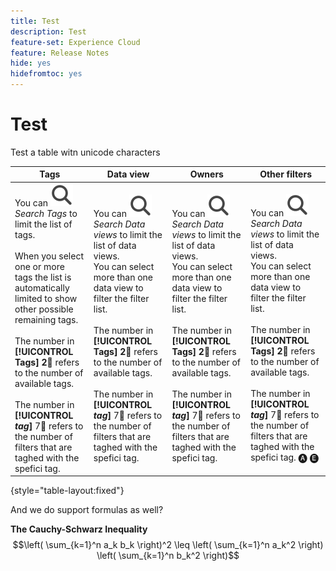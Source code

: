 ```yaml
---
title: Test
description: Test
feature-set: Experience Cloud
feature: Release Notes
hide: yes
hidefromtoc: yes
---
```


# Test

Test a table witn unicode characters
   
| Tags | Data view | Owners | Other filters |
|---|---|---|---|
| You can ![Search](/help/assets/icons/Search.svg) *Search Tags* to limit the list of tags. <br/><br/>When you select one or more tags the list is automatically limited to show other possible remaining tags. <br/><br/>The number in **[!UICONTROL Tags]** **2︎⃣** refers to the number of available tags. <br/><br/>The number in  **[!UICONTROL *tag*]** 7︎⃣ refers to the number of filters that are taghed with the spefici tag. | You can ![Search](/help/assets/icons/Search.svg) *Search Data views* to limit the list of data views. <br/>You can select more than one data view to filter the filter list. <br/><br/>The number in  **[!UICONTROL Tags]** **2︎⃣** refers to the number of available tags. <br/><br/>The number in **[!UICONTROL *tag*]** 7︎⃣ refers to the number of filters that are taghed with the spefici tag. | You can ![Search](/help/assets/icons/Search.svg) *Search Data views* to limit the list of data views. <br/>You can select more than one data view to filter the filter list. <br/><br/>The number in  **[!UICONTROL Tags]** **2︎⃣** refers to the number of available tags. <br/><br/>The number in **[!UICONTROL *tag*]** 7︎⃣ refers to the number of filters that are taghed with the spefici tag. | You can ![Search](/help/assets/icons/Search.svg) *Search Data views* to limit the list of data views. <br/>You can select more than one data view to filter the filter list. <br/><br/>The number in  **[!UICONTROL Tags]** **2︎⃣** refers to the number of available tags. <br/><br/>The number in **[!UICONTROL *tag*]** 7︎⃣ refers to the number of filters that are taghed with the spefici tag. 🅐 🅔 | 

{style="table-layout:fixed"}


And we do support formulas as well?

**The Cauchy-Schwarz Inequality**
$$\left( \sum_{k=1}^n a_k b_k \right)^2 \leq \left( \sum_{k=1}^n a_k^2 \right) \left( \sum_{k=1}^n b_k^2 \right)$$


